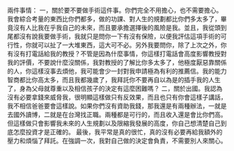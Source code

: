 兩件事情：
一，關於要不要做手術這件事。你們完全不用擔心，也不需要擔心。我會綜合考量的東西比你們都多，做的功課、對人生的規劃都比你們多太多了，畢竟沒有人比我在乎我自己的未來，而且要承擔選擇後的風險是我。並且，我從頭到尾都沒有說我要做手術，我就只是問你一下有沒有保險，以便我評估這項手術的可行性，你就可以扯了一大堆東西，這大可不必。另外我要問你，除了上次之外，你有沒有打電話給我的教授？不管是因為什麼事情，你這樣打電話會高度影響教授對我的評價，不要說什麼沒關係，我對教授的了解比你多太多了，他極度厭惡靠關係的人，你這樣沒事去煩他，我可能會少一封對我申請極為有利的推薦信。我的能力智商都比你高太多，而且我都幾歲了，我拜託你不要再自以為是的插手我的人生了，身為父母就尊重以及相信孩子的決定有這麼困難嗎？
二，關於出國。我認為沒有必要拿錢來威脅我，很明顯這樣做只有反效果，而且也只有你會這樣子講話，我不相信爸爸要會這樣說。如果你們沒有資助我錢，那我還是有兩種辦法，一就是去國外讀博，二就是在台灣找正職。兩種都是可行的，而且收入還是會比你們高。但這樣做只會影響我未來的人生規劃以及限縮我發展的高度，你自己想清楚自己到底怎麼投資才是正確的。
最後，我平常是真的很忙，真的沒有必要再給我額外的壓力和煩惱了拜託。在強調一次，我對自己做的決定會負責，不需要別人來關心。